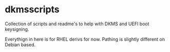 # dkmsscripts
Collection of scripts and readme's to help with DKMS and UEFI boot keysigning.

Everythign in here is for RHEL derivs for now.  Pathing is slightly different on Debian based.
